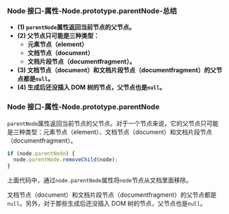 ### Node 接口-属性-Node.prototype.parentNode-总结

- **(1) `parentNode`属性返回当前节点的父节点。**
- **(2) 父节点只可能是三种类型：**
  - **元素节点（element）**
  - **文档节点（document）**
  - **文档片段节点（documentfragment）。**
- **(3) 文档节点（document）和文档片段节点（documentfragment）的父节点都是`null`。**
- **(4) 生成后还没插入 DOM 树的节点，父节点也是`null`。**

### Node 接口-属性-Node.prototype.parentNode

`parentNode`属性返回当前节点的父节点。对于一个节点来说，它的父节点只可能是三种类型：元素节点（element）、文档节点（document）和文档片段节点（documentfragment）。

```javascript
if (node.parentNode) {
  node.parentNode.removeChild(node);
}
```

上面代码中，通过`node.parentNode`属性将`node`节点从文档里面移除。

文档节点（document）和文档片段节点（documentfragment）的父节点都是`null`。另外，对于那些生成后还没插入 DOM 树的节点，父节点也是`null`。
